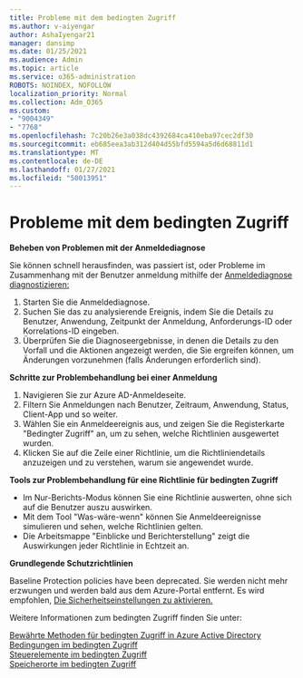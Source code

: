 ```yaml
---
title: Probleme mit dem bedingten Zugriff
ms.author: v-aiyengar
author: AshaIyengar21
manager: dansimp
ms.date: 01/25/2021
ms.audience: Admin
ms.topic: article
ms.service: o365-administration
ROBOTS: NOINDEX, NOFOLLOW
localization_priority: Normal
ms.collection: Adm_O365
ms.custom:
- "9004349"
- "7768"
ms.openlocfilehash: 7c20b26e3a038dc4392684ca410eba97cec2df30
ms.sourcegitcommit: eb685eea3ab312d404d55bfd5594a5d6d68811d1
ms.translationtype: MT
ms.contentlocale: de-DE
ms.lasthandoff: 01/27/2021
ms.locfileid: "50013951"
---
```

# <a name="conditional-access-issues"></a>Probleme mit dem bedingten Zugriff

**Beheben von Problemen mit der Anmeldediagnose**

Sie können schnell herausfinden, was passiert ist, oder Probleme im Zusammenhang mit der Benutzer anmeldung mithilfe der [Anmeldediagnose diagnostizieren:](https://portal.azure.com/#blade/Microsoft_AAD_IAM/ActiveDirectoryMenuBlade/diagnose/symptomId/ms_aad_dxp_signin_caDiagnoseAndSolveSummarySymptom)

1. Starten Sie die Anmeldediagnose.
1. Suchen Sie das zu analysierende Ereignis, indem Sie die Details zu Benutzer, Anwendung, Zeitpunkt der Anmeldung, Anforderungs-ID oder Korrelations-ID eingeben.
1. Überprüfen Sie die Diagnoseergebnisse, in denen die Details zu den Vorfall und die Aktionen angezeigt werden, die Sie ergreifen können, um Änderungen vorzunehmen (falls Änderungen erforderlich sind).

**Schritte zur Problembehandlung bei einer Anmeldung** 

1. Navigieren Sie zur Azure AD-Anmeldeseite.
1. Filtern Sie Anmeldungen nach Benutzer, Zeitraum, Anwendung, Status, Client-App und so weiter.
1. Wählen Sie ein Anmeldeereignis aus, und zeigen Sie die Registerkarte "Bedingter Zugriff" an, um zu sehen, welche Richtlinien ausgewertet wurden.
1. Klicken Sie auf die Zeile einer Richtlinie, um die Richtliniendetails anzuzeigen und zu verstehen, warum sie angewendet wurde.

**Tools zur Problembehandlung für eine Richtlinie für bedingten Zugriff**

- Im Nur-Berichts-Modus können Sie eine Richtlinie auswerten, ohne sich auf die Benutzer auszu auswirken.
- Mit dem Tool "Was-wäre-wenn" können Sie Anmeldeereignisse simulieren und sehen, welche Richtlinien gelten.
- Die Arbeitsmappe "Einblicke und Berichterstellung" zeigt die Auswirkungen jeder Richtlinie in Echtzeit an.

**Grundlegende Schutzrichtlinien**

Baseline Protection policies have been deprecated. Sie werden nicht mehr erzwungen und werden bald aus dem Azure-Portal entfernt. Es wird empfohlen, [Die Sicherheitseinstellungen zu aktivieren.](https://docs.microsoft.com/azure/active-directory/fundamentals/concept-fundamentals-security-defaults)

Weitere Informationen zum bedingten Zugriff finden Sie unter:

[Bewährte Methoden für bedingten Zugriff in Azure Active Directory](https://docs.microsoft.com/azure/active-directory/conditional-access/best-practices)  
 [Bedingungen im bedingten Zugriff](https://docs.microsoft.com/azure/active-directory/conditional-access/best-practices)  
 [Steuerelemente im bedingten Zugriff](https://docs.microsoft.com/azure/active-directory/conditional-access/controls)  
 [Speicherorte im bedingten Zugriff](https://docs.microsoft.com/azure/active-directory/conditional-access/location-condition)
